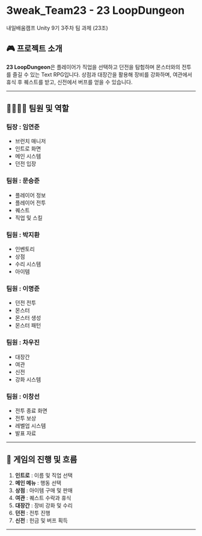 # 3weak_Team23 - 23 LoopDungeon

내일배움캠프 Unity 9기 3주차 팀 과제 (23조)

## 🎮 프로젝트 소개
**23 LoopDungeon**은 플레이어가 직업을 선택하고 던전을 탐험하며 몬스터와의 전투를 즐길 수 있는 Text RPG입니다. 
상점과 대장간을 활용해 장비를 강화하며, 여관에서 휴식 후 퀘스트를 받고, 신전에서 버프를 얻을 수 있습니다.

---

## 👨‍👩‍👧‍👦 팀원 및 역할

### 팀장 : 임연준
- 브런치 매니저
- 인트로 화면
- 메인 시스템
- 던전 입장

### 팀원 : 문승준
- 플레이어 정보
- 플레이어 전투
- 퀘스트
- 직업 및 스킬

### 팀원 : 박지환
- 인벤토리
- 상점
- 수리 시스템
- 아이템

### 팀원 : 이명준
- 던전 전투
- 몬스터
- 몬스터 생성
- 몬스터 패턴

### 팀원 : 차우진
- 대장간
- 여관
- 신전
- 강화 시스템

### 팀원 : 이창선
- 전투 종료 화면
- 전투 보상
- 레벨업 시스템
- 발표 자료

---

## 🧭 게임의 진행 및 흐름

1. **인트로** : 이름 및 직업 선택
2. **메인 메뉴** : 행동 선택
3. **상점** : 아이템 구매 및 판매
4. **여관** : 퀘스트 수락과 휴식
5. **대장간** : 장비 강화 및 수리
6. **던전** : 전투 진행
7. **신전** : 헌금 및 버프 획득

---
